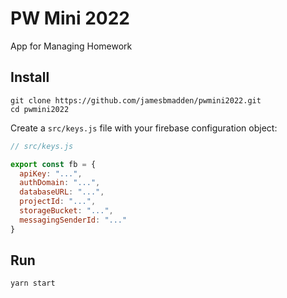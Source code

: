 # PW Mini 2022
App for Managing Homework

## Install

```
git clone https://github.com/jamesbmadden/pwmini2022.git
cd pwmini2022
```
Create a ```src/keys.js``` file with your firebase configuration object:
```javascript
// src/keys.js

export const fb = {
  apiKey: "...",
  authDomain: "...",
  databaseURL: "...",
  projectId: "...",
  storageBucket: "...",
  messagingSenderId: "..."
}
```

## Run
```
yarn start
```
